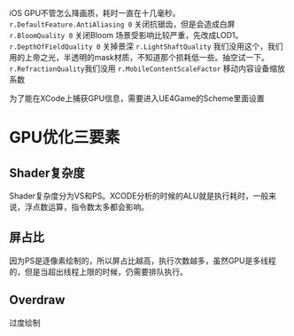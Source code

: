 iOS GPU不管怎么降画质，耗时一直在十几毫秒。
`r.DefaultFeature.AntiAliasing 0` 关闭抗锯齿，但是会造成白屏
`r.BloomQuality 0` 关闭Bloom
场景受影响比较严重，先改成LOD1。
`r.DepthOfFieldQuality 0` 关掉景深
`r.LightShaftQuality` 我们没用这个，我们用的上帝之光，半透明的mask材质，不知道那个损耗低一些。抽空试一下。
`r.RefractionQuality`我们没用
`r.MobileContentScaleFactor` 移动内容设备缩放系数

为了能在XCode上捕获GPU信息，需要进入UE4Game的Scheme里面设置

# GPU优化三要素
## Shader复杂度 
Shader复杂度分为VS和PS。XCODE分析的时候的ALU就是执行耗时，一般来说，浮点数运算，指令数太多都会影响。
## 屏占比
因为PS是逐像素绘制的，所以屏占比越高，执行次数越多，虽然GPU是多线程的，但是当超出线程上限的时候，仍需要排队执行。
## Overdraw
过度绘制